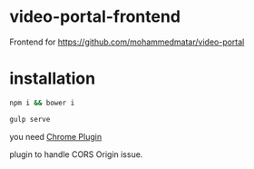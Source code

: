 # video-portal-frontend
Frontend for https://github.com/mohammedmatar/video-portal

# installation

```bash
npm i && bower i
```
```bash
gulp serve
```
you need [Chrome Plugin](https://chrome.google.com/webstore/detail/allow-control-allow-origi/nlfbmbojpeacfghkpbjhddihlkkiljbi) 

plugin to handle CORS Origin issue.
